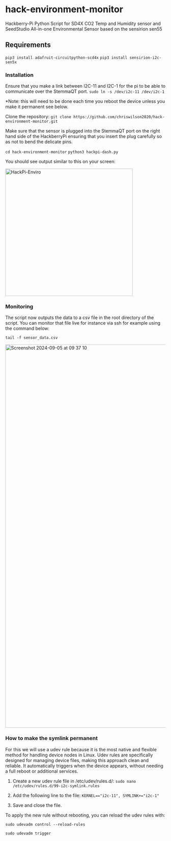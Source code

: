 # hack-environment-monitor
Hackberry-Pi Python Script for SD4X CO2 Temp and Humidity sensor and SeedStudio All-in-one Environmental Sensor based on the sensirion sen55

## Requirements
`pip3 install adafruit-circuitpython-scd4x`
`pip3 install sensirion-i2c-sen5x`

### Installation

Ensure that you make a link between I2C-11 and I2C-1 for the pi to be able to communicate over the StemmaQT port.
`sudo ln -s /dev/i2c-11 /dev/i2c-1`

*Note: this will need to be done each time you reboot the device unless you make it permanent see below.

Clone the repository:
`git clone https://github.com/chriswilson2020/hack-environment-monitor.git`

Make sure that the sensor is plugged into the StemmaQT port on the right hand side of the HackberryPi ensuring that you insert the plug carefully so as not to bend the delicate pins. 

`cd hack-environment-monitor`
`python3 hackpi-dash.py`

You should see output similar to this on your screen:

<img src="https://github.com/user-attachments/assets/7cad9ce5-5ee3-43cd-a6ab-06cffe5b4862" alt="HackPi-Enviro" width="400">

### Monitoring

The script now outputs the data to a csv file in the root directory of the script.  You can monitor that file live for instance via ssh for example using the command below:

`tail -f sensor_data.csv`

<img width="1203" alt="Screenshot 2024-09-05 at 09 37 10" src="https://github.com/user-attachments/assets/17e71504-94d4-4368-84be-1e30387c25d3">


### How to make the symlink permanent
For this we will use a udev rule because it is the most native and flexible method for handling device nodes in Linux.
Udev rules are specifically designed for managing device files, making this approach clean and reliable.
It automatically triggers when the device appears, without needing a full reboot or additional services.

1. Create a new udev rule file in /etc/udev/rules.d/: `sudo nano /etc/udev/rules.d/99-i2c-symlink.rules`

2. Add the following line to the file: `KERNEL=="i2c-11", SYMLINK+="i2c-1"`

3. Save and close the file.

To apply the new rule without rebooting, you can reload the udev rules with:

`sudo udevadm control --reload-rules`

`sudo udevadm trigger`


